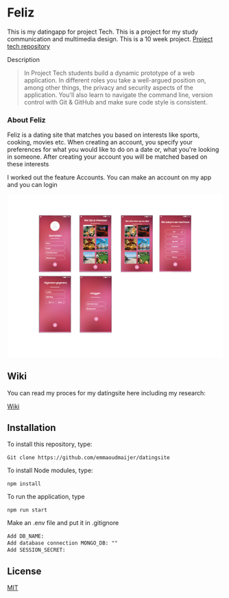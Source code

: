 # Feliz

This is my datingapp for project Tech. This is a project for my study communication and multimedia design. This is a 10 week project.
[Project tech repository](https://github.com/cmda-bt/pt-course-18-19)

Description
>In Project Tech students build a dynamic prototype of a web application. In different roles you take a well-argued position on, among other things, the privacy and security aspects of the application. You'll also learn to navigate the command line, version control with Git & GitHub and make sure code style is consistent.

### About Feliz
Feliz is a dating site that matches you based on interests like sports, cooking, movies etc. When creating an account, you specify your preferences for what you would like to do on a date or, what you're looking in someone. After creating your account you will be matched based on these interests


I worked out the feature Accounts. You can make an account on my app and you can login 

![screens](images/Schermen.png)

## Wiki
You can read my proces for my datingsite here including my research:

[Wiki](https://github.com/emmaoudmaijer/datingsite/wiki)

## Installation

To install this repository, type: 

```
Git clone https://github.com/emmaoudmaijer/datingsite
```
To install Node modules, type:
```
npm install
```
To run the application, type
```
npm run start
```
Make an .env file and put it in .gitignore
```
Add DB_NAME: 
Add database connection MONGO_DB: ""
Add SESSION_SECRET: 
```

## License
[MIT](https://github.com/emmaoudmaijer/datingsite/blob/master/LICENSE)
